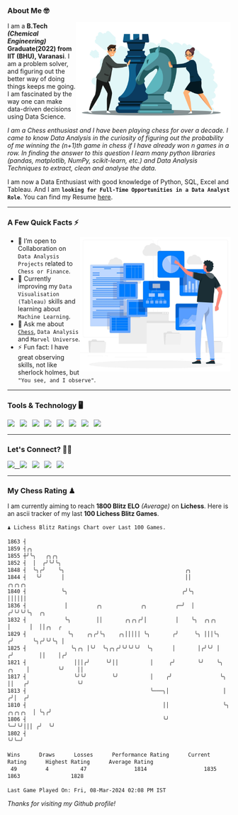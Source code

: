 ### About Me 🤓
<img align="right" alt="Coding" width="350" src="https://github.com/Laxman-Lakhan/Laxman-Lakhan/blob/master/Assets/Chess_Vector.jpg">   

I am a **B.Tech** _**(Chemical Engineering)**_ **Graduate(2022) from IIT (BHU), Varanasi**. I am a problem solver, and figuring out the better way of doing things keeps me going. I am fascinated by the way one can make data-driven decisions using Data Science. 

_I am a Chess enthusiast and I have been playing chess for over a decade. I came to know Data Analysis in the curiosity of figuring out the probability of me winning the (n+1)th game in chess if I have already won n games in a row. In finding the answer to this question I learn many python libraries (pandas, matplotlib, NumPy, scikit-learn, etc.) and Data Analysis Techniques to extract, clean and analyse the data._

I am now a Data Enthusiast with good knowledge of Python, SQL, Excel and Tableau. And I am **`looking for Full-Time Opportunities in a Data Analyst Role`**. You can find my Resume
 [here](https://drive.google.com/file/d/1UIOoogRLj5eGQFQBkuvMmTISZVdl2Ok7/view?usp=sharing).


---

### A Few Quick Facts ⚡️
<img align="right" alt="Coding" width="340" src="https://github.com/Laxman-Lakhan/Laxman-Lakhan/blob/master/Assets/Data_Vector.jpg">   

- 🤝 I’m open to Collaboration on `Data Analysis Projects` related to `Chess or Finance`.
- 📖 Currently improving my `Data Visualisation (Tableau)` skills and learning about `Machine Learning`.
- 💬 Ask me about [`Chess`](https://lichess.org/@/YourKingIsInDanger), `Data Analysis` and `Marvel Universe`.
- ⚡️ Fun fact: I have great observing skills, not like sherlock holmes, but `"You see, and I observe"`.

---
### Tools & Technology 🖥

<img src="https://img.shields.io/badge/Python-white?logo=Python&logoColor=ColorName&style=ShieldStyle" /> &nbsp;
<img src="https://img.shields.io/badge/MySQL-white?logo=MySQL&logoColor=ColorName&style=ShieldStyle" /> &nbsp;
<img src="https://img.shields.io/badge/Tableau-white?logo=Tableau&logoColor=ColorName&style=ShieldStyle" /> &nbsp;
<img src="https://img.shields.io/badge/Excel-white?logo=Microsoft+Excel&logoColor=196F3D&style=ShieldStyle" /> &nbsp;
<img src="https://img.shields.io/badge/Jupyter-white?logo=Jupyter&logoColor=ColorName&style=ShieldStyle" /> &nbsp;
<img src="https://img.shields.io/badge/pandas-white?logo=Pandas&logoColor=000080&style=ShieldStyle" /> &nbsp;
<img src="https://img.shields.io/badge/numpy-white?logo=Numpy&logoColor=85C1E9&style=ShieldStyle" /> &nbsp;
<img src="https://img.shields.io/badge/scikit learn-white?logo=Scikit+Learn&logoColor=ColorName&style=ShieldStyle" /> &nbsp;



---

### Let's Connect? 🫳🏻

<a href="mailto:laxmansingh.lakhan@gmail.com"> <img src="https://img.icons8.com/fluent/48/000000/gmail.png" width="3.5%"/> &nbsp;
[<img src="https://img.icons8.com/color/48/000000/linkedin.png" width="3.5%"/>](https://www.linkedin.com/in/laxman-lakhan/)  &nbsp;
[<img src="https://img.icons8.com/fluent/48/000000/facebook-new.png" width="3.5%"/>](https://www.facebook.com/s.laxmanlakhan/)  &nbsp;
[<img src="https://img.icons8.com/fluent/48/000000/instagram-new.png" width="3.5%"/>](https://www.instagram.com/laxman.lakhan/)  &nbsp;
[<img src="https://img.icons8.com/color/48/000000/twitter.png" width="3.5%"/>](https://twitter.com/laxman__lakhan)  &nbsp;

 ---
  
### My Chess Rating ♟
  
I am currently aiming to reach **1800 Blitz ELO** *(Average)* on **Lichess**. Here is an ascii tracker of my last **100 Lichess Blitz Games**.

  ```
  ♟︎ 𝙻𝚒𝚌𝚑𝚎𝚜𝚜 𝙱𝚕𝚒𝚝𝚣 𝚁𝚊𝚝𝚒𝚗𝚐𝚜 𝙲𝚑𝚊𝚛𝚝 𝚘𝚟𝚎𝚛 𝙻𝚊𝚜𝚝 𝟷00 𝙶𝚊𝚖𝚎𝚜.
  
1863 ┤
1859 ┤╭╮
1855 ┼╯╰╮   ╭╮╭╮
1852 ┤  │  ╭╯╰╯╰╮
1848 ┤  ╰╮╭╯    ╰╮                                      ╭╮
1844 ┤   ╰╯      │                                      ││                               ╭╮╭╮╭╮
1840 ┤           ╰╮                                    ╭╯╰╮                              ││││││
1836 ┤            │         ╭╮            ╭╮         ╭─╯  │                             ╭╯╰╯╰╯╰╮  ╭╮
1832 ┤            ╰╮        ││       ╭╮╭╮╭╯│         │    ╰╮  ╭╮╭╮                      │      │  ││╭╮  ╭
1829 ┤             ╰╮    ╭╮╭╯╰╮    ╭╮│││││ ╰╮       ╭╯     ╰╮ │││╰╮                    ╭╯      ╰╮╭╯╰╯╰╮ │
1825 ┤              ╰╮╭╮ │╰╯  ╰╮╭╮╭╯╰╯╰╯╰╯  ╰╮      │       │╭╯╰╯ │                   ╭╯        ││    │╭╯
1821 ┤               │││╭╯     ╰╯││          │     ╭╯       ╰╯    ╰╮            ╭╮    │         ╰╯    ││
1817 ┤               ╰╯╰╯        ╰╯          │    ╭╯               ╰╮           ││   ╭╯               ╰╯
1813 ┤                                       ╰───╮│                 │          ╭╯│  ╭╯
1810 ┤                                           ││                 ╰╮ ╭╮╭╮╭╮  │ ╰╮╭╯
1806 ┤                                           ╰╯                  ╰─╯╰╯│││ ╭╯  ╰╯
1802 ┤                                                                    ╰╯╰─╯ 

Wins      Draws      Losses      Performance Rating      Current Rating      Highest Rating      Average Rating
   49         4          47               1814                  1835                1863                1828     

Last Game Played On: Fri, 08-Mar-2024 02:08 PM IST
  ```
  
  
*Thanks for visiting my Github profile!*
